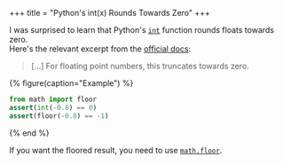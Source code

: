 +++
title = "Python's int(x) Rounds Towards Zero"
+++

I was surprised to learn that Python's [`int`] function rounds floats towards zero. \
Here's the relevant excerpt from the [official docs][`int`]:
> […] For floating point numbers, this truncates towards zero.

{% figure(caption="Example") %}
```python
from math import floor
assert(int(-0.8) == 0)
assert(floor(-0.8) == -1)
```
{% end %}

If you want the floored result, you need to use [`math.floor`].

[`int`]: https://docs.python.org/3/library/functions.html#int
[`math.floor`]: https://docs.python.org/3/library/math.html#math.floor
